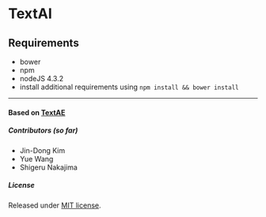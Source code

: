# TextAI

## Requirements

- bower
- npm
- nodeJS 4.3.2
- install additional requirements using `npm install && bower install`


------------

#### Based on [TextAE](http://textae.pubannotation.org/)

##### Contributors (so far)

- Jin-Dong Kim
- Yue Wang
- Shigeru Nakajima


##### License

Released under [MIT license](http://opensource.org/licenses/MIT).
